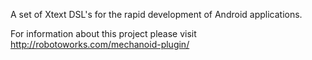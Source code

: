 A set of Xtext DSL's for the rapid development of Android applications.

For information about this project please visit http://robotoworks.com/mechanoid-plugin/